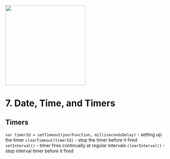 <a href="http://www.wrox.com/WileyCDA/WroxTitle/Beginning-JavaScript-5th-Edition.productCd-1118903331.html"><img style="height:250px" src="http://ecx.images-amazon.com/images/I/51qu0dP1bCL._SX396_BO1,204,203,200_.jpg" /></a>

# 7. Date, Time, and Timers
## Timers
`var timerId = setTimeout(yourFunction, millisecondsDelay)` - setting up the timer
`clearTimeout(timerId)` - stop the timer before it fired
`setInterval()` - timer fires continually at regular intervals
`clearInterval()` - stop interval timer before it fired